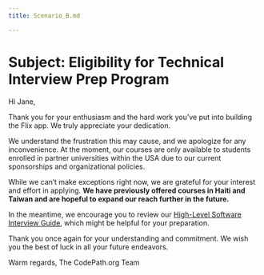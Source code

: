 ```yaml
---
title: Scenario_B.md

---
```


# Subject: Eligibility for Technical Interview Prep Program

Hi Jane,

Thank you for your enthusiasm and the hard work you’ve put into building the Flix app. We truly appreciate your dedication.

We understand the frustration this may cause, and we apologize for any inconvenience. At the moment, our courses are only available to students enrolled in partner universities within the USA due to our current sponsorships and organizational policies.

While we can’t make exceptions right now, we are grateful for your interest and effort in applying. **We have previously offered courses in Haiti and Taiwan and are hopeful to expand our reach further in the future.**

In the meantime, we encourage you to review our [High-Level Software Interview Guide](htthttp://tinyurl.com/codepathinterviewguideps://), which might be helpful for your preparation.

Thank you once again for your understanding and commitment. We wish you the best of luck in all your future endeavors.

Warm regards,
The CodePath.org Team